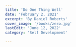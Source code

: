 ```yaml
---
title: 'Do One Thing Well'
date: 'February 2, 2021'
excerpt: 'By Daniel Roberts'
cover_image: '/books/zero.jpg'
lastEdit: 'June 12, 2022'
category: 'Self Development'

---
```


